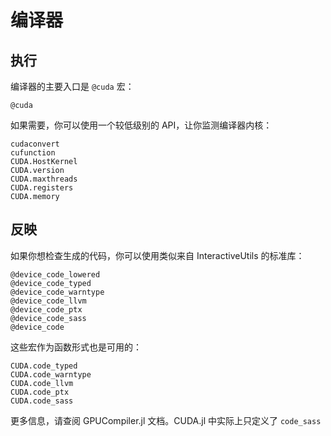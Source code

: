 # 编译器

## 执行

编译器的主要入口是 `@cuda` 宏：

```@docs
@cuda
```

如果需要，你可以使用一个较低级别的 API，让你监测编译器内核：

```@docs
cudaconvert
cufunction
CUDA.HostKernel
CUDA.version
CUDA.maxthreads
CUDA.registers
CUDA.memory
```


## 反映

如果你想检查生成的代码，你可以使用类似来自 InteractiveUtils 的标准库：

```
@device_code_lowered
@device_code_typed
@device_code_warntype
@device_code_llvm
@device_code_ptx
@device_code_sass
@device_code
```

这些宏作为函数形式也是可用的：

```
CUDA.code_typed
CUDA.code_warntype
CUDA.code_llvm
CUDA.code_ptx
CUDA.code_sass
```

更多信息，请查阅 GPUCompiler.jl 文档。CUDA.jl 中实际上只定义了 `code_sass` 功能。

```@docs
@device_code_sass
CUDA.code_sass
```
